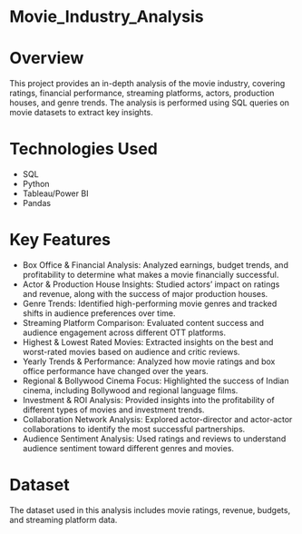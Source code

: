 # Movie_Industry_Analysis

# Overview

This project provides an in-depth analysis of the movie industry, covering ratings, financial performance, streaming platforms, actors, production houses, and genre trends. The analysis is performed using SQL queries on movie datasets to extract key insights.

# Technologies Used

- SQL
- Python
- Tableau/Power BI
- Pandas
  
# Key Features

- Box Office & Financial Analysis: Analyzed earnings, budget trends, and profitability to determine what makes a movie financially successful.
- Actor & Production House Insights: Studied actors’ impact on ratings and revenue, along with the success of major production houses.
- Genre Trends: Identified high-performing movie genres and tracked shifts in audience preferences over time.
- Streaming Platform Comparison: Evaluated content success and audience engagement across different OTT platforms.
- Highest & Lowest Rated Movies: Extracted insights on the best and worst-rated movies based on audience and critic reviews.
- Yearly Trends & Performance: Analyzed how movie ratings and box office performance have changed over the years.
- Regional & Bollywood Cinema Focus: Highlighted the success of Indian cinema, including Bollywood and regional language films.
- Investment & ROI Analysis: Provided insights into the profitability of different types of movies and investment trends.
- Collaboration Network Analysis: Explored actor-director and actor-actor collaborations to identify the most successful partnerships.
- Audience Sentiment Analysis: Used ratings and reviews to understand audience sentiment toward different genres and movies.
  
# Dataset
The dataset used in this analysis includes movie ratings, revenue, budgets, and streaming platform data.
